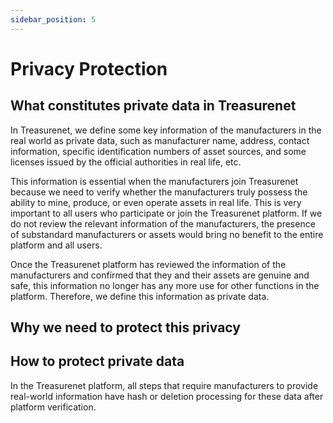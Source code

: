 ```yaml
---
sidebar_position: 5
---
```


# Privacy Protection

## What constitutes private data in Treasurenet

In Treasurenet, we define some key information of the manufacturers in the real world as private data, such as manufacturer name, address, contact information, specific identification numbers of asset sources, and some licenses issued by the official authorities in real life, etc.

This information is essential when the manufacturers join Treasurenet because we need to verify whether the manufacturers truly possess the ability to mine, produce, or even operate assets in real life. This is very important to all users who participate or join the Treasurenet platform. If we do not review the relevant information of the manufacturers, the presence of substandard manufacturers or assets would bring no benefit to the entire platform and all users.

Once the Treasurenet platform has reviewed the information of the manufacturers and confirmed that they and their assets are genuine and safe, this information no longer has any more use for other functions in the platform. Therefore, we define this information as private data.

## Why we need to protect this privacy

## How to protect private data

In the Treasurenet platform, all steps that require manufacturers to provide real-world information have hash or deletion processing for these data after platform verification.
